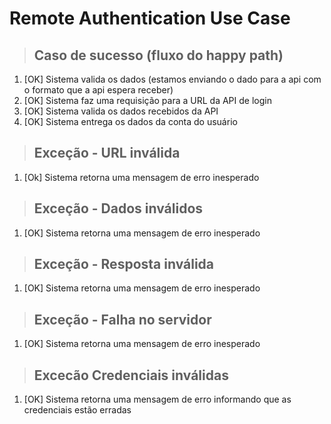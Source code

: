 <!-- Cada use_case tem um documento proprio indicando as várias exceções que podem acontecer. -->

# Remote Authentication Use Case

>## Caso de sucesso (fluxo do happy path)
1. [OK] Sistema valida os dados (estamos enviando o dado para a api com o formato que a api espera receber)
2. [OK] Sistema faz uma requisição para a URL da API de login
3. [OK] Sistema valida os dados recebidos da API
4. [OK] Sistema entrega os dados da conta do usuário

>## Exceção - URL inválida
1. [Ok] Sistema retorna uma mensagem de erro inesperado

> ## Exceção - Dados inválidos
1. [OK] Sistema retorna uma mensagem de erro inesperado

>## Exceção - Resposta inválida
1. [OK] Sistema retorna uma mensagem de erro inesperado

> ## Exceção - Falha no servidor
1. [OK] Sistema retorna uma mensagem de erro inesperado

> ## Excecão Credenciais inválidas
1. [OK] Sistema retorna uma mensagem de erro informando que as credenciais estão erradas